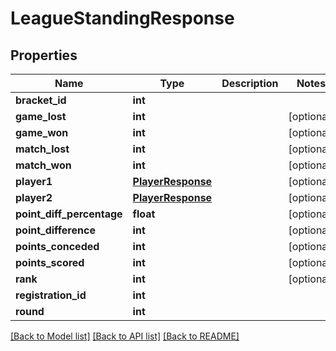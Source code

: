 # LeagueStandingResponse

## Properties
Name | Type | Description | Notes
------------ | ------------- | ------------- | -------------
**bracket_id** | **int** |  | 
**game_lost** | **int** |  | [optional] 
**game_won** | **int** |  | [optional] 
**match_lost** | **int** |  | [optional] 
**match_won** | **int** |  | [optional] 
**player1** | [**PlayerResponse**](PlayerResponse.md) |  | [optional] 
**player2** | [**PlayerResponse**](PlayerResponse.md) |  | [optional] 
**point_diff_percentage** | **float** |  | [optional] 
**point_difference** | **int** |  | [optional] 
**points_conceded** | **int** |  | [optional] 
**points_scored** | **int** |  | [optional] 
**rank** | **int** |  | [optional] 
**registration_id** | **int** |  | 
**round** | **int** |  | 

[[Back to Model list]](../README.md#documentation-for-models) [[Back to API list]](../README.md#documentation-for-api-endpoints) [[Back to README]](../README.md)

